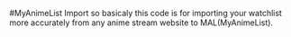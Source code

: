#MyAnimeList Import
so basicaly this code is for importing your watchlist more accurately from any anime stream website to MAL(MyAnimeList).

